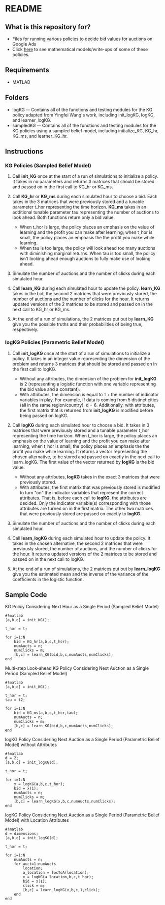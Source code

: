 # README #

## What is this repository for? ##

* Files for running various policies to decide bid values for auctions on Google Ads
* Click [here](https://www.overleaf.com/10139484dwhqqgbkvfrc#/37428144/) to see mathematical models/write-ups of some of these policies.

## Requirements ##
 
* MATLAB

## Folders ##

* logKG -- Contains all of the functions and testing modules for the KG policy adapted from Yingfei Wang's work, including init_logKG, logKG, and learner_logKG. 
* sampledKG -- Contains all of the functions and testing modules for the KG policies using a sampled belief model, including initialize_KG, KG_hr, KG_ms, and learner_KG_hr.

## Instructions ##

### KG Policies (Sampled Belief Model) ###

1. Call **init_KG** once at the start of a run of simulations to initialize a policy. It takes in no parameters and returns 3 matrices that should be stored and passed on in the first call to KG_hr or KG_ms. 

2. Call **KG_hr** or **KG_ms** during each simulated hour to choose a bid. Each takes in the 3 matrices that were previously stored and a tunable parameter t_hor representing the time horizon. **KG_ms** takes in an additional tunable parameter tau representing the number of auctions to look ahead. Both functions return only a bid value. 
    * When t_hor is large, the policy places an emphasis on the value of learning and the profit you can make after learning; when t_hor is small, the policy places an emphasis the the profit you make while learning.
    * When tau is too large, the policy will look ahead too many auctions with diminishing marginal returns. When tau is too small, the policy isn't looking ahead enough auctions to fully make use of looking ahead. 

3. Simulate the number of auctions and the number of clicks during each simulated hour.

4. Call **learn_KG** during each simulated hour to update the policy. **learn_KG** takes in the bid, the second 2 matrices that were previously stored, the number of auctions and the number of clicks for the hour. It returns updated versions of the 2 matrices to be stored and passed on in the next call to KG_hr or KG_ms. 

5. At the end of a run of simulations, the 2 matrices put out by **learn_KG** give you the possible truths and their probabilities of being true, respectively.


### logKG Policies (Parametric Belief Model) ###

1. Call **init_logKG** once at the start of a run of simulations to initialize a policy. It takes in an integer value representing the dimension of the problem and returns 3 matrices that should be stored and passed on in the first call to logKG. 
    * Without any attributes, the dimension of the problem for **init_logKG** is 2 (representing a logistic function with one variable representing the bid value and a constant).
    * With attributes, the dimension is equal to 1 + the number of indicator variables in play. For example, if data is coming from 5 distinct cities (all in the same region/country), d = 6. Additionally, with attributes, the first matrix that is returned from **init_logKG** is modified before being passed on logKG.

2. Call **logKG** during each simulated hour to choose a bid. It takes in 3 matrices that were previously stored and a tunable parameter t_hor representing the time horizon. When t_hor is large, the policy places an emphasis on the value of learning and the profit you can make after learning; when t_hor is small, the policy places an emphasis the the profit you make while learning. It returns a vector representing the chosen alternative, to be stored and passed on exactly in the next call to learn_logKG. The first value of the vector returned by **logKG** is the bid value. 
    * Without any attributes, **logKG** takes in the exact 3 matrices that were previously stored.
    * With attributes, the first matrix that was previously stored is modified to turn "on" the indicator variables that represent the correct attributes. That is, before each call to **logKG**, the attributes are decided. Only the indicator variable(s) corresponding with those attributes are turned on in the first matrix. The other two matrices that were previously stored are passed on exactly to **logKG**.

3. Simulate the number of auctions and the number of clicks during each simulated hour.

4. Call **learn_logKG** during each simulated hour to update the policy. It takes in the chosen alternative, the second 2 matrices that were previously stored, the number of auctions, and the number of clicks for the hour. It returns updated versions of the 2 matrices to be stored and passed on in the next call to logKG. 

5. At the end of a run of simulations, the 2 matrices put out by **learn_logKG** give you the estimated mean and the inverse of the variance of the coefficients in the logistic function.


## Sample Code ##

KG Policy Considering Next Hour as a Single Period (Sampled Belief Model)

```
#!matlab
[a,b,c] = init_KG();

t_hor = t;

for i=1:N
    bid = KG_hr(a,b,c,t_hor);
    numAucts = n;
    numClicks = m;
    [b,c] = learn_KG(bid,b,c,numAucts,numClicks);
end
```

Multi-step Look-ahead KG Policy Considering Next Auction as a Single Period (Sampled Belief Model)

```
#!matlab
[a,b,c] = init_KG();

t_hor = t;
tau = t2;

for i=1:N
    bid = KG_ms(a,b,c,t_hor,tau);
    numAucts = n;
    numClicks = m;
    [b,c] = learn_KG(bid,b,c,numAucts,numClicks);
end
```

logKG Policy Considering Next Auction as a Single Period (Parametric Belief Model) without Attributes

```
#!matlab
d = 2;
[a,b,c] = init_logKG(d);

t_hor = t;

for i=1:N
    x = logKG(a,b,c,t_hor);
    bid = x(1);
    numAucts = n;
    numClicks = m;
    [b,c] = learn_logKG(x,b,c,numAucts,numClicks);
end
```

logKG Policy Considering Next Auction as a Single Period (Parametric Belief Model) with Location Attributes

```
#!matlab
d = dimensions;
[a,b,c] = init_logKG(d);

t_hor = t;

for i=1:N
    numAucts = n;
    for auct=1:numAucts
        location;
        a_location = locToA(location);
        x = logKG(a_location,b,c,t_hor);
        bid = x(1);
        click = m;
        [b,c] = learn_logKG(x,b,c,1,click);
    end
end
```
